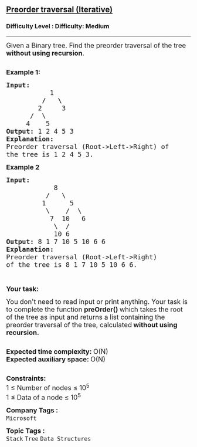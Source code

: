 <h2><a href="https://www.geeksforgeeks.org/problems/preorder-traversal-iterative/1?page=6&category=Tree,Binary%20Search%20Tree,DFS,BFS&sortBy=difficulty">Preorder traversal (Iterative)</a></h2><h3>Difficulty Level : Difficulty: Medium</h3><hr><div class="problems_problem_content__Xm_eO"><p><span style="font-size: 18px;">Given a Binary tree. Find the preorder traversal of the tree <strong>without using recursion</strong>.</span></p>
<p><br><span style="font-size: 18px;"><strong>Example 1:</strong></span></p>
<pre><span style="font-size: 18px;"><strong>Input:</strong>
<strong>           </strong>1
<strong>         /   \</strong>
        2     3
      /  \
     4    5
<strong>Output: </strong>1 2 4 5 3
<strong>Explanation:</strong>
Preorder traversal (Root-&gt;Left-&gt;Right) of 
the tree is 1 2 4 5 3.
</span></pre>
<p><span style="font-size: 18px;"><strong>Example 2</strong></span></p>
<pre><span style="font-size: 18px;"><strong>Input:</strong>
            8
          /   \
         1      5
          \    /  \
           7  10   6
            \  /
&nbsp;           10 6
<strong>Output: </strong>8 1 7 10 5 10 6 6&nbsp;
<strong>Explanation:</strong>
Preorder traversal (Root-&gt;Left-&gt;Right) 
of the tree is 8 1 7 10 5 10 6 6.</span></pre>
<p>&nbsp;</p>
<p><span style="font-size: 18px;"><strong>Your task:</strong></span></p>
<p><span style="font-size: 18px;">You don't need to read input or print anything. Your task is to complete the function <strong>preOrder() </strong>which takes the root of the tree as input and returns a list containing the preorder traversal of the tree, calculated<strong> without using recursion.</strong></span></p>
<p><br><span style="font-size: 18px;"><strong>Expected time complexity: </strong>O(N)</span><br><span style="font-size: 18px;"><strong>Expected auxiliary space: </strong>O(N)</span></p>
<p><br><span style="font-size: 18px;"><strong>Constraints:</strong></span><br><span style="font-size: 18px;">1 ≤ Number of nodes ≤ 10<sup>5</sup></span><br><span style="font-size: 18px;">1 ≤ Data of a node ≤ 10<sup>5</sup></span></p></div><p><span style=font-size:18px><strong>Company Tags : </strong><br><code>Microsoft</code>&nbsp;<br><p><span style=font-size:18px><strong>Topic Tags : </strong><br><code>Stack</code>&nbsp;<code>Tree</code>&nbsp;<code>Data Structures</code>&nbsp;